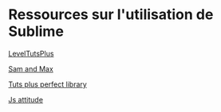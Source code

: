 # Ressources sur l'utilisation de Sublime 

[LevelTutsPlus](http://leveluptuts.com/tutorials/sublime-text-2-tutorials/4-how-change-and-add-color-schemes)

[Sam and Max](http://sametmax.com/10-astuces-pour-sublime-text-2/)

[Tuts plus perfect library](https://courses.tutsplus.com/courses/perfect-workflow-in-sublime-text-2)

[Js attitude](http://www.js-attitude.fr/2013/03/12/sublime-text-dev-web-config-trucs-astuces/#killer-feature%20#1:%20navigation%20ultra-rapide)

[]()